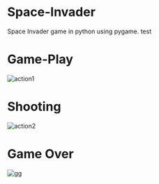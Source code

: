 # Space-Invader
Space Invader game in python using pygame.
test

# Game-Play
![action1](https://user-images.githubusercontent.com/62119661/197320238-0c72b46b-fbf1-404d-a488-b4edb557ed71.png)
# Shooting
![action2](https://user-images.githubusercontent.com/62119661/197320241-bb9673c9-6bb9-4eb8-a8b0-d1a115c6273c.png)
# Game Over
![gg](https://user-images.githubusercontent.com/62119661/197320420-26e1358c-6ba4-4007-8bfa-b1793385aa15.png)
